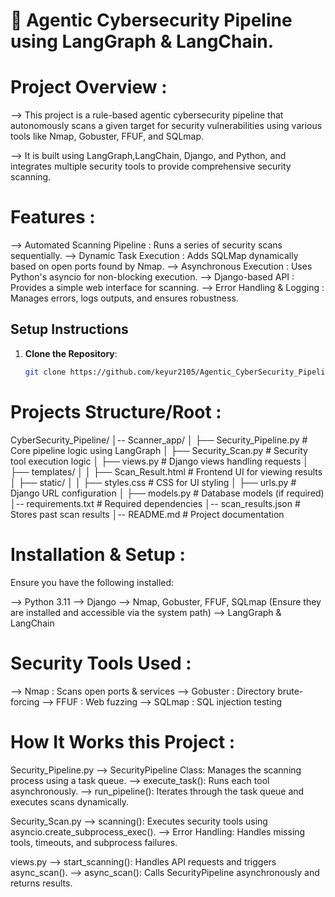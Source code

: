 

# 🚀 Agentic Cybersecurity Pipeline using LangGraph & LangChain.


# Project Overview : 

--> This project is a rule-based agentic cybersecurity pipeline that autonomously scans a given target for security
vulnerabilities using various tools like Nmap, Gobuster, FFUF, and SQLmap. 

--> It is built using LangGraph,LangChain, Django, and Python, and integrates multiple security tools to provide
comprehensive security scanning.


# Features : 
--> Automated Scanning Pipeline : Runs a series of security scans sequentially.
--> Dynamic Task Execution : Adds SQLMap dynamically based on open ports found by Nmap. 
--> Asynchronous Execution : Uses Python's asyncio for non-blocking execution. 
--> Django-based API : Provides a simple web interface for scanning. 
--> Error Handling & Logging : Manages errors, logs outputs, and ensures robustness.

## Setup Instructions

1. **Clone the Repository**:
   ```bash
   git clone https://github.com/keyur2105/Agentic_CyberSecurity_Pipeline.git


# Projects Structure/Root :

CyberSecurity_Pipeline/
│-- Scanner_app/
│   ├── Security_Pipeline.py  # Core pipeline logic using LangGraph
│   ├── Security_Scan.py      # Security tool execution logic
│   ├── views.py              # Django views handling requests
│   ├── templates/
│   │   ├── Scan_Result.html  # Frontend UI for viewing results
│   ├── static/
│   │   ├── styles.css        # CSS for UI styling
│   ├── urls.py               # Django URL configuration
│   ├── models.py             # Database models (if required)
│-- requirements.txt          # Required dependencies
│-- scan_results.json         # Stores past scan results
│-- README.md                 # Project documentation


# Installation & Setup : 
Ensure you have the following installed:

--> Python 3.11
--> Django
--> Nmap, Gobuster, FFUF, SQLmap (Ensure they are installed and accessible via the system path)
--> LangGraph & LangChain


# Security Tools Used : 

--> Nmap : Scans open ports & services 
--> Gobuster : Directory brute-forcing 
--> FFUF : Web fuzzing 
--> SQLmap : SQL injection testing

# How It Works this Project :

Security_Pipeline.py 
--> SecurityPipeline Class: Manages the scanning process using a task queue. 
--> execute_task(): Runs each tool asynchronously. 
--> run_pipeline(): Iterates through the task queue and executes scans dynamically.

Security_Scan.py 
--> scanning(): Executes security tools using asyncio.create_subprocess_exec(). 
--> Error Handling: Handles missing tools, timeouts, and subprocess failures.

views.py 
--> start_scanning(): Handles API requests and triggers async_scan(). 
--> async_scan(): Calls SecurityPipeline asynchronously and returns results.
